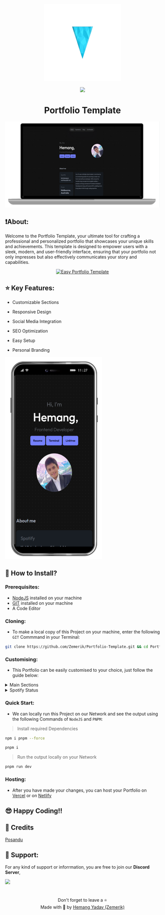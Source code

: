 <p align = "center">

<img src = "public/logo.png" style = "height:250px;width:250px">

<br>

<br>

<img src = "https://skillicons.dev/icons?i=svelte,javascript,typescript,scss,css,html,vite,nodejs,pnpm,vscode,netlify,vercel,discord,github&perline=25">

</p>

<h1 align = "center">
  Portfolio Template
</h1>

<p align = "center">
  <img src = "public/screenshot_laptop.png" alt = "Laptop Screenshot" />
</p>

## ❗About:

Welcome to the Portfolio Template, your ultimate tool for crafting a professional and personalized portfolio that showcases your unique skills and achievements. This template is designed to empower users with a sleek, modern, and user-friendly interface, ensuring that your portfolio not only impresses but also effectively communicates your story and capabilities.

<div align = "center">

[![Easy Portfolio Template](https://ytcards.demolab.com/?id=l-ePe_MJU-s&title=Easy+Portfolio+Template&lang=en&timestamp=1731829549&background_color=%230d1117&title_color=%23ffffff&stats_color=%23dedede&max_title_lines=1&width=250&border_radius=5&duration=184 "Easy Portfolio Template")](https://www.youtube.com/watch?v=l-ePe_MJU-s)

</div>

## ⭐ Key Features:

- Customizable Sections

- Responsive Design

- Social Media Integration

- SEO Optimization

- Easy Setup

- Personal Branding

![Phone Screenshot](public/screenshot_phone.png)

## 🤝 How to Install?

### Prerequisites:

- [NodeJS](https://nodejs.org) installed on your machine
- [GIT](https://git-scm.com) installed on your machine
- A Code Editor

### Cloning:

- To make a local copy of this Project on your machine, enter the following `GIT` Commmand in your Terminal:

```bash
git clone https://github.com/Zemerik/Portfolio-Template.git && cd Portfolio-Template
```

### Customising:

- This Portfolio can be easily customised to your choice, just follow the guide below:

<details>

<summary>
  Main Sections
</summary>

<br>

|                     Image                 |      Section    |                                 File                        |       Lines     |
| ----------------------------------------- | --------------  | ----------------------------------------------------------- | --------------  |
| ![Nabar](public/navbar.png)               | Navbar          | `src/routes/Head.svelte`                                    | **30 - 47**     |
| ![Home](public/welcome.png)               | Home            | `src/routes/+page.svelte`                                   | **27-52**       |
| ![About Me](public/aboutme.png)           | About Me        | `src/routes/+page.svelte`                                   | **54 - 99**     |
| ![Projects](public/projects.png)          | Projects        | `src/routes/Work.svelte`                                    | **3 - 28**      |
| ![Contact Me](public/contactme.png)       | Contact Me      | `src/routes/+page.svelte`                                   | **107 - 114**   |
| ![Experiences](public/experiences.png)    | Experiences     | `src/routes/Experience.svelte`                              | **27-52**       |
| ![Footer](public/footer.png)              | Footer          | `src/routes/Footer.svelte`                                  | **52 - 75**     |
| ![Seo](public/seo.png)                    | SEO             | `src/routes/+page.svelte` & `src/routes/hire/+page.svelte`  | **25** & **6**  |

</details>

<details>

<summary>
  Spotify Status
</summary>

<br>

1. Join the [Lanyard](https://github.com/Phineas/lanyard) Discord Server, 
      - https://discord.com/invite/UrXF2cfJ7F
2. Head over to `src/routes/spotify.ts` and locate line **62**. 
3. Remove *1018816958587748383* and paste **YOUR DISCORD ACCOUNT ID** after `/users/`.

> Thanks to [Lanyard](https://lanyard.eggsy.xyz/) for making this possiblle!

</details>

### Quick Start:

- We can locally run this Project on our Network and see the output using the following Commands of `NodeJS` and `PNPM`:

> Install required Dependencies

```bash
npm i pnpm --force
```

```bash
pnpm i
```

> Run the output locally on your Network

```bash
pnpm run dev
```

### Hosting:

- After you have made your changes, you can host your Portfolio on [Vercel](https://vercel.com) or on [Netlify](https://www.netlify.com)


## 😎 Happy Coding!!

## 🪪 Credits

[Posandu](https://github.com/Posandu)

## 💁 Support:

For any kind of support or inforrmation, you are free to join our **Discord Server**,

<a href = "https://discord.gg/UF9KsmuGbr">
  <img src = "https://invidget.switchblade.xyz/UF9KsmuGbr">
</a>

#

<p align = "center">
  Don't forget to leave a ⭐
  <br>
  Made with 💖 by <a href = "https://github.com/Zemerik">Hemang Yadav (Zemerik)</a>
</p>